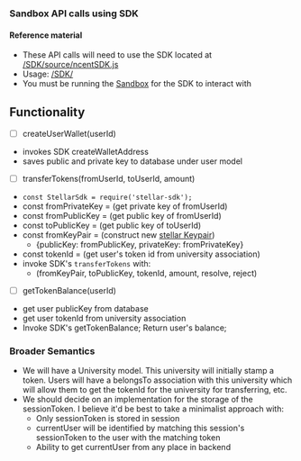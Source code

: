 ### Sandbox API calls using SDK

#### Reference material
 - These API calls will need to use the SDK located at [/SDK/source/ncentSDK.js](../../../../SDK/source/ncentSDK.js)
 - Usage: [/SDK/](../../../../SDK/)
 - You must be running the [Sandbox](../../../../Sandbox/Sandbox%20API/) for the SDK to interact with
 
## Functionality
 - [ ] createUserWallet(userId)
  - invokes SDK createWalletAddress
  - saves public and private key to database under user model
 - [ ] transferTokens(fromUserId, toUserId, amount)
  - `const StellarSdk = require('stellar-sdk');`
  - const fromPrivateKey = (get private key of fromUserId)
  - const fromPublicKey = (get public key of fromUserId)
  - const toPublicKey = (get public key of toUserId)
  - const fromKeyPair = (construct new [stellar Keypair](https://stellar.github.io/js-stellar-sdk/Keypair.html))
    - {publicKey: fromPublicKey, privateKey: fromPrivateKey}
  - const tokenId = (get user's token id from university association)
  - invoke SDK's `transferTokens` with:
    - (fromKeyPair, toPublicKey, tokenId, amount, resolve, reject)
 - [ ] getTokenBalance(userId)
  - get user publicKey from database
  - get user tokenId from university association
  - Invoke SDK's getTokenBalance; Return user's balance;

### Broader Semantics
  - We will have a University model. This university will initially stamp a token. Users will have a belongsTo association with this university which will allow them to get the tokenId for the university for transferring, etc.
  - We should decide on an implementation for the storage of the sessionToken. I believe it'd be best to take a minimalist approach with:
    - Only sessionToken is stored in session
    - currentUser will be identified by matching this session's sessionToken to the user with the matching token
    - Ability to get currentUser from any place in backend
